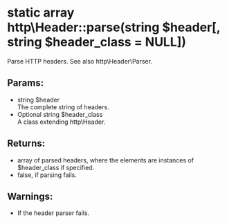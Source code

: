 # static array http\Header::parse(string $header[, string $header_class = NULL])

Parse HTTP headers.
See also http\Header\Parser.

## Params:

* string $header  
  The complete string of headers.
* Optional string $header_class  
  A class extending http\Header.
  
## Returns:

* array of parsed headers, where the elements are instances of $header_class if specified.
* false, if parsing fails.

## Warnings:

* If the header parser fails.
